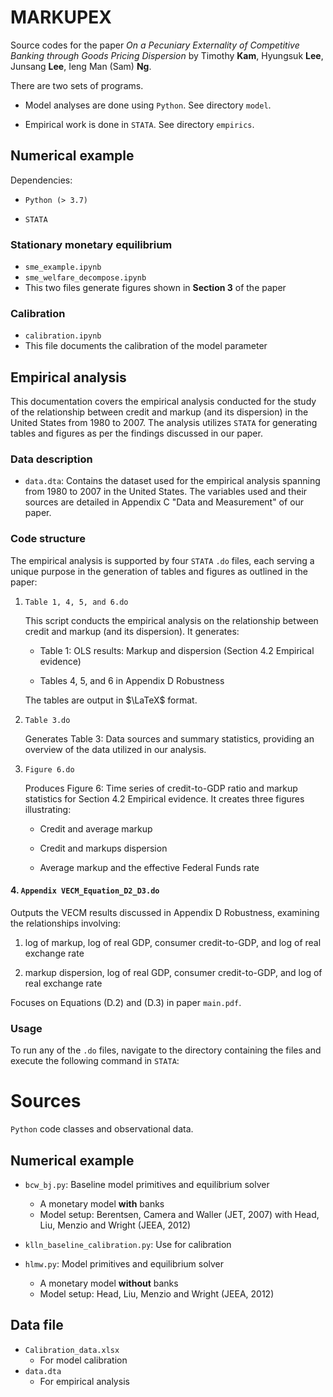 # MARKUPEX
Source codes for the paper *On a Pecuniary Externality of Competitive Banking through Goods Pricing Dispersion* by Timothy **Kam**, Hyungsuk **Lee**, Junsang **Lee**, Ieng Man (Sam) **Ng**.

There are two sets of programs. 

* Model analyses are done using ``Python``. See directory `model`.

* Empirical work is done in `STATA`. See directory `empirics`.

## Numerical example

Dependencies:

* `Python (> 3.7)`

* `STATA`

### Stationary monetary equilibrium 
* `sme_example.ipynb` 
* `sme_welfare_decompose.ipynb`
* This two files generate figures shown in **Section 3** of the paper

### Calibration
* `calibration.ipynb`
* This file documents the calibration of the model parameter

## Empirical analysis 
This documentation covers the empirical analysis conducted for the study of the relationship between credit and markup (and its dispersion) in the United States from 1980 to 2007. The analysis utilizes `STATA` for generating tables and figures as per the findings discussed in our paper.

### Data description
- `data.dta`: Contains the dataset used for the empirical analysis spanning from 1980 to 2007 in the United States. The variables used and their sources are detailed in Appendix C "Data and Measurement" of our paper.

### Code structure
The empirical analysis is supported by four `STATA` `.do` files, each serving a unique purpose in the generation of tables and figures as outlined in the paper:

1. `Table 1, 4, 5, and 6.do`

    This script conducts the empirical analysis on the relationship between credit and markup (and its dispersion). It generates:
    
    * Table 1: OLS results: Markup and dispersion (Section 4.2 Empirical evidence)
    
    * Tables 4, 5, and 6 in Appendix D Robustness

    The tables are output in $\LaTeX$ format.

2. `Table 3.do`

    Generates Table 3: Data sources and summary statistics, providing an overview of the data utilized in our analysis.

3. `Figure 6.do`

    Produces Figure 6: Time series of credit-to-GDP ratio and markup statistics for Section 4.2 Empirical evidence. It creates three figures illustrating:
    
    * Credit and average markup

    * Credit and markups dispersion
    
    * Average markup and the effective Federal Funds rate

#### 4. `Appendix VECM_Equation_D2_D3.do`

Outputs the VECM results discussed in Appendix D Robustness, examining the relationships involving:
  
1. log of markup, log of real GDP, consumer credit-to-GDP, and log of real exchange rate

2. markup dispersion, log of real GDP, consumer credit-to-GDP, and log of real exchange rate

Focuses on Equations (D.2) and (D.3) in paper ``main.pdf``.

### Usage

To run any of the `.do` files, navigate to the directory containing the files and execute the following command in `STATA`:

# Sources

`Python` code classes and observational data.

## Numerical example

* `bcw_bj.py`: Baseline model primitives and equilibrium solver
    * A monetary model **with** banks 
    * Model setup: Berentsen, Camera and Waller (JET, 2007) with Head, Liu, Menzio and Wright (JEEA, 2012)

* `klln_baseline_calibration.py`: Use for calibration  

* `hlmw.py`: Model primitives and equilibrium solver
    * A monetary model **without** banks
    * Model setup: Head, Liu, Menzio and Wright (JEEA, 2012)
    
## Data file

* `Calibration_data.xlsx`
    * For model calibration
* `data.dta`
    * For empirical analysis